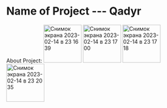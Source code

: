 # Name of Project --- Qadyr

About Project:
<img width="100" alt="Снимок экрана 2023-02-14 в 23 16 39" src="https://user-images.githubusercontent.com/90827203/218811915-f1fac857-c09f-494c-a358-7bd02ddbabe7.png">
<img width="100" alt="Снимок экрана 2023-02-14 в 23 17 00" src="https://user-images.githubusercontent.com/90827203/218811931-3ebe44fc-61aa-4c02-94c8-5dc87896ab3f.png">
<img width="100" alt="Снимок экрана 2023-02-14 в 23 17 18" src="https://user-images.githubusercontent.com/90827203/218811939-786e1067-a1fa-4013-b199-06815e6fda2a.png">
<img width="100" alt="Снимок экрана 2023-02-14 в 23 20 35" src="https://user-images.githubusercontent.com/90827203/218811952-caa2c86e-f70f-486b-94e7-b1e2d015cb46.png">
